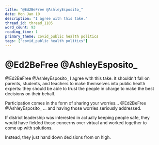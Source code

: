 ```yaml
---
title: "@Ed2BeFree @AshleyEsposito_"
date: Mon Jan 10
description: "I agree with this take."
thread_id: thread_1105
word_count: 93
reading_time: 1
primary_theme: covid_public health politics
tags: ["covid_public health politics"]
---
```


# @Ed2BeFree @AshleyEsposito_

@Ed2BeFree @AshleyEsposito_ I agree with this take. It shouldn't fall on parents, students, and teachers to make themselves into public health experts: they should be able to trust the people in charge to make the best decisions on their behalf.

Participation comes in the form of sharing your worries... @Ed2BeFree @AshleyEsposito_ ... and having those worries seriously addressed.

If district leadership was interested in actually keeping people safe, they would have fielded those concerns over virtual and worked together to come up with solutions.

Instead, they just hand down decisions from on high.
